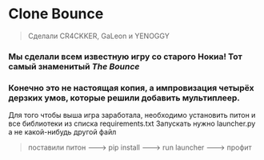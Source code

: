 # Clone Bounce
>Сделали CR4CKKER, GaLeon и YENOGGY

### Мы сделали всем известную игру со старого Нокиа! Тот самый знаменитый *The Bounce* ###
### Конечно это не настоящая копия, а импровизация четырёх дерзких умов, которые решили добавить мультиплеер. ###

Для того чтобы выша игра заработала, необходимо установить питон и все библиотеки из списка requirements.txt
Запускать нужно launcher.py а не какой-нибудь другой файл

> поставили питон
---> pip install
---> run launcher
---> профит
